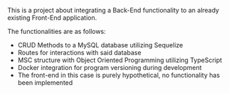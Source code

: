 This is a project about integrating a Back-End functionality to an already existing Front-End application. 

The functionalities are as follows:

- CRUD Methods to a MySQL database utilizing Sequelize
- Routes for interactions with said database
- MSC structure with Object Oriented Programming utilizing TypeScript
- Docker integration for program versioning during development
- The front-end in this case is purely hypothetical, no functionality has been implemented